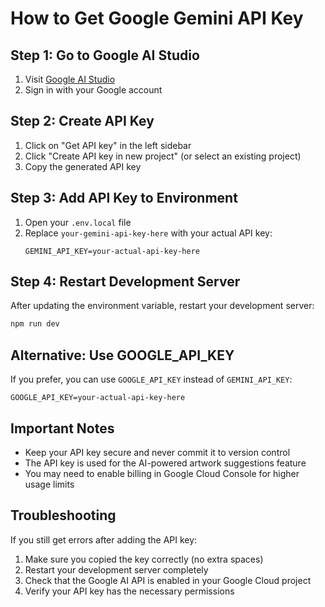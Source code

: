 # How to Get Google Gemini API Key

## Step 1: Go to Google AI Studio
1. Visit [Google AI Studio](https://aistudio.google.com/)
2. Sign in with your Google account

## Step 2: Create API Key
1. Click on "Get API key" in the left sidebar
2. Click "Create API key in new project" (or select an existing project)
3. Copy the generated API key

## Step 3: Add API Key to Environment
1. Open your `.env.local` file
2. Replace `your-gemini-api-key-here` with your actual API key:
   ```
   GEMINI_API_KEY=your-actual-api-key-here
   ```

## Step 4: Restart Development Server
After updating the environment variable, restart your development server:
```bash
npm run dev
```

## Alternative: Use GOOGLE_API_KEY
If you prefer, you can use `GOOGLE_API_KEY` instead of `GEMINI_API_KEY`:
```
GOOGLE_API_KEY=your-actual-api-key-here
```

## Important Notes
- Keep your API key secure and never commit it to version control
- The API key is used for the AI-powered artwork suggestions feature
- You may need to enable billing in Google Cloud Console for higher usage limits

## Troubleshooting
If you still get errors after adding the API key:
1. Make sure you copied the key correctly (no extra spaces)
2. Restart your development server completely
3. Check that the Google AI API is enabled in your Google Cloud project
4. Verify your API key has the necessary permissions